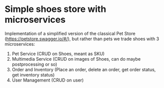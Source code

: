 # Simple shoes store with microservices

Implementation of a simplified version of the classical Pet Store (https://petstore.swagger.io/#/), but rather than pets we trade shoes with 3 microservices:

1. Pet Service (CRUD on Shoes, meant as SKU)
1. Multimedia Service (CRUD on images of Shoes, can do maybe postprocessing or so)
1. Order and Inventory (Place an order, delete an order, get order status, get inventory status)
1. User Management (CRUD on user)
